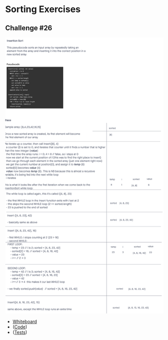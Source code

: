 # Sorting Exercises

## Challenge #26
![Article](./insertion/insertionSort.png)
- [Whiteboard](https://projects.invisionapp.com/freehand/document/RtOUunpHB)
- ([Code](./insertion/insertionSort.js))
- ([Tests](./insertion/insertionSort.test.js))
